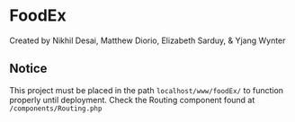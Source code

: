 # FoodEx

Created by Nikhil Desai, Matthew Diorio, Elizabeth Sarduy, & Yjang Wynter

## Notice

This project must be placed in the path ```localhost/www/foodEx/``` to function properly until deployment.
Check the Routing component found at `/components/Routing.php`
